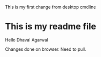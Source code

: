 This is my first change from desktop cmdline
# This is my readme file
Hello Dhaval Agarwal

Changes done on browser. Need to pull.
